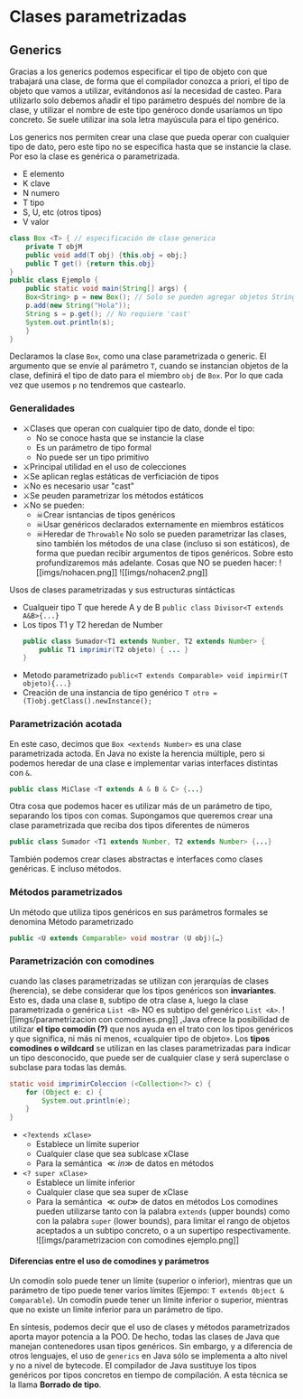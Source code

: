 # Clases parametrizadas
## Generics
Gracias a los generics podemos especificar el tipo de objeto con que trabajará una clase, de forma que el compilador conozca a priori, el tipo de objeto que vamos a utilizar, evitándonos así la necesidad de casteo.
Para utilizarlo solo debemos añadir el tipo parámetro después del nombre de la clase, y utilizar el nombre de este tipo genéroco donde usaríamos un tipo concreto. Se suele utilizar ina sola letra mayúscula para el tipo genérico.

Los generics nos permiten crear una clase que pueda operar con cualquier tipo de dato, pero este tipo no se especifica hasta que se instancie la clase. Por eso la clase es genérica o parametrizada.
- E elemento
- K clave
- N numero
- T tipo
- S, U, etc (otros tipos)
- V valor
```java
class Box <T> { // especificación de clase generica
	private T objM
	public void add(T obj) {this.obj = obj;}
	public T get() {return this.obj}
}
public class Ejemplo {
	public static void main(String[] args) {
	Box<String> p = new Box(); // Solo se pueden agregar objetos String
	p.add(new String("Hola"));
	String s = p.get(); // No requiere 'cast'
	System.out.println(s);
	}
}
```
Declaramos la clase `Box`, como una clase parametrizada o generic. El argumento que se envíe al parámetro `T`, cuando se instancian objetos de la clase, definirá el tipo de dato para el miembro `obj` de `Box`. Por lo que cada vez que usemos `p` no tendremos que castearlo.
### Generalidades
- ⚔Clases que operan con cualquier tipo de dato, donde el tipo:
	- No se conoce hasta que se instancie la clase
	- Es un parámetro de tipo formal
	- No puede ser un tipo primitivo
- ⚔Principal utilidad en el uso de colecciones
- ⚔Se aplican reglas estáticas de verficiación de tipos
- ⚔No es necesario usar "cast"
- ⚔Se peuden parametrizar los métodos estáticos
- ⚔No se pueden:
	- ☠Crear isntancias de tipos genéricos
	- ☠Usar genéricos declarados externamente en miembros estáticos
	- ☠Heredar de `Throwable`
No solo se pueden parametrizar las clases, sino también los métodos de una clase (incluso si son estáticos), de forma que puedan recibir argumentos de tipos genéricos. Sobre esto profundizaremos más adelante.
Cosas que NO se pueden hacer:
![[imgs/nohacen.png]]
![[imgs/nohacen2.png]]

Usos de clases parametrizadas y sus estructuras sintácticas
- Cualqueir tipo T que herede A y de B
	`public class Divisor<T extends A&B>{...}`
- Los tipos T1 y T2 heredan de Number
	```java
	public class Sumador<T1 extends Number, T2 extends Number> {
		public T1 imprimir(T2 objeto) { ... }
	}
	```
- Metodo parametrizado
	`public<T extends Comparable> void impirmir(T objeto){...}`
- Creación de una instancia de tipo genérico
	`T otro = (T)obj.getClass().newInstance();`
### Parametrización acotada
En este caso, decimos que `Box <extends Number>` es una clase parametrizada actoda. 
En Java no existe la herencia múltiple, pero si podemos heredar de una clase e implementar varias interfaces distintas con `&`.
```java
public class MiClase <T extends A & B & C> {...}
```
Otra cosa que podemos hacer es utilizar más de un parámetro de tipo, separando los tipos con comas. Supongamos que queremos crear una clase parametrizada que reciba dos tipos diferentes de números
```java
public class Sumador <T1 extends Number, T2 extends Number> {...}
```
También podemos crear clases abstractas e interfaces como clases genéricas. E incluso métodos.
### Métodos parametrizados
Un método que utiliza tipos genéricos en sus parámetros formales se denomina Método parametrizado
```java
public <U extends Comparable> void mostrar (U obj){…}
```
### Parametrización con comodines
cuando las clases parametrizadas se utilizan con jerarquías de clases (herencia), se debe considerar que los tipos genéricos son **invariantes**. Esto es, dada una clase `B`, subtipo de otra clase `A`, luego la clase parametrizada o genérica `List <B>` NO es subtipo del genérico `List <A>`.
![[imgs/parametrizacion con comodines.png]]
,Java ofrece la posibilidad de utilizar **el tipo comodín (?)** que nos ayuda en el trato con los tipos genéricos y que significa, ni más ni menos, «cualquier tipo de objeto».
Los **tipos comodines o wildcard** se utilizan en las clases parametrizadas para indicar un tipo desconocido, que puede ser de cualquier clase y será superclase o subclase para todas las demás.
```java
static void imprimirColeccion (<Collection<?> c) {
	for (Object e: c) {
		System.out.println(e);
	}
}
```
- `<?extends xClase>`
	- Establece un límite superior
	- Cualquier clase que sea sublcase xClase
	- Para la semántica $\ll in\gg$ de datos en métodos
- `<? super xClase>`
	- Establece un límite inferior
	- Cualquier clase que sea super de xClase
	- Para la semántica $\ll out\gg$ de datos en métodos
Los comodines pueden utilizarse tanto con la palabra `extends` (upper bounds) como con la palabra `super` (lower bounds), para limitar el rango de objetos aceptados a un subtipo concreto, o a un supertipo respectivamente.
![[imgs/parametrizacion con comodines ejemplo.png]]
#### Diferencias entre el uso de comodines y parámetros
Un comodín solo puede tener un límite (superior o inferior), mientras que un parámetro de tipo puede tener varios límites (Ejempo: `T extends Object & Comparable`).
Un comodín puede tener un límite inferior o superior, mientras que no existe un límite inferior para un parámetro de tipo.

En síntesis, podemos decir que el uso de clases y métodos parametrizados aporta mayor potencia a la POO. De hecho, todas las clases de Java que manejan contenedores usan tipos genéricos.
Sin embargo, y a diferencia de otros lenguajes, el uso de `generics` en Java sólo se implementa a alto nivel y no a nivel de bytecode. El compilador de Java sustituye los tipos genéricos por tipos concretos en tiempo de compilación. A esta técnica se la llama **Borrado de tipo**.